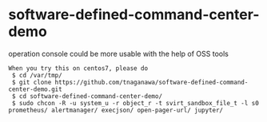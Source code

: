 # software-defined-command-center-demo
operation console could be more usable with the help of OSS tools

````
When you try this on centos7, please do
 $ cd /var/tmp/
 $ git clone https://github.com/tnaganawa/software-defined-command-center-demo.git
 $ cd software-defined-command-center-demo/
 $ sudo chcon -R -u system_u -r object_r -t svirt_sandbox_file_t -l s0 prometheus/ alertmanager/ execjson/ open-pager-url/ jupyter/
````
